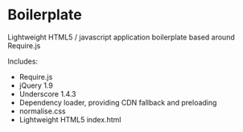 Boilerplate
===========

Lightweight HTML5 / javascript application boilerplate based around Require.js

Includes:
* Require.js
* jQuery 1.9
* Underscore 1.4.3
* Dependency loader, providing CDN fallback and preloading
* normalise.css
* Lightweight HTML5 index.html
